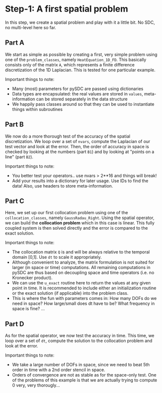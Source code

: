 Step-1: A first spatial problem
===============================

In this step, we create a spatial problem and play with it a little bit. No SDC, no multi-level here so far.

Part A
------
We start as simple as possible by creating a first, very simple problem using one of the `problem_classes`, namely `HeatEquation_1D_FD`. 
This basically consists only of the matrix `A`, which represents a finite difference discretization of the 1D Laplacian.
This is tested for one particular example.

Important things to note:

* Many (most) parameters for pySDC are passed using dictionaries
* Data types are encapsulated: the real values are stored in `values`, meta-information can be stored separately in the data structure
* We happily pass classes around so that they can be used to instantiate things within subroutines


Part B
------
We now do a more thorough test of the accuracy of the spatial discretization.
We loop over a set of `nvars`, compute the Laplacian of our test vector and look at the error.
Then, the order of accuracy in space is checked by looking at the numbers (part `B1`) and by looking at "points on a line" (part `B2`).

Important things to note:

* You better test your operators.. use nvars > 2**16 and things will break!
* Add your results into a dictionary for later usage. Use IDs to find the data! Also, use headers to store meta-information.


Part C
------
Here, we set up our first collocation problem using one of the `collocation_classes`, namely `GaussRadau_Right`.
Using the spatial operator, we can build the **collocation problem** which in this case is linear.
This fully coupled system is then solved directly and the error is compared to the exact solution.
 
Important things to note:

* The collocation matrix `Q` is and will be always relative to the temporal domain [0,1]. Use `dt` to scale it appropriately. 
* Although convenient to analyze, the matrix formulation is not suited for larger (in space or time) computations. 
All remaining computations in pySDC are thus based on decoupling space and time operators (i.e. no Kronecker product).
* We can use the `u_exact` routine here to return the values at any given point in time. 
It is recommended to include either an initialization routine or the exact solution (if applicable) into the problem class.
* This is where the fun with parameters comes in: How many DOFs do we need in space? How large/small does dt have to be? What frequency in space is fine? ...


Part D
------
As for the spatial operator, we now test the accuracy in time.
This time, we loop over a set of `dt`, compute the solution to the collocation problem and look at the error.

Important things to note:

* We take a large number of DOFs in space, since we need to beat 5th order in time with a 2nd order stencil in space.
* Orders of convergence are not as stable as for the space-only test. 
One of the problems of this example is that we are actually trying to compute 0 very, very thorougly... 



